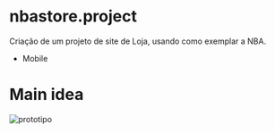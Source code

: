 # nbastore.project
Criação de um projeto de site de Loja, usando como exemplar a NBA.
- Mobile


<h1>Main idea</h1>
<img scr="assets/nbaproject.png" alt="prototipo">
